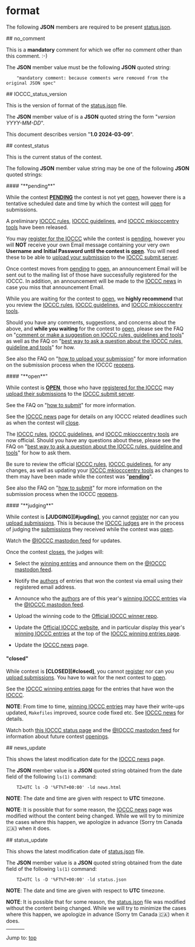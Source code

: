 # format

The following **JSON** members are required to be present [status.json](status.json).


<div id="no_comment">
## no_comment
</div>

This is a **mandatory** comment for which we offer no comment other
than this comment.  :-)

The **JSON** member value must be the following **JSON** quoted string:

``` <!---json-->
    "mandatory comment: because comments were removed from the original JSON spec"
```


<div id="IOCCC_status_version">
## IOCCC_status_version
</div>

This is the version of format of the [status.json](status.json) file.

The **JSON** member value of is a **JSON** quoted string the form "_version YYYY-MM-DD_".

This document describes version "**1.0 2024-03-09**".


<div id="contest_status">
## contest_status
</div>

This is the current status of the contest.

The following **JSON** member value string may be one of the following **JSON** quoted strings:


<div id="pending">
#### "**pending**"
</div>

While the contest **[PENDING](#pending)** the contest is not yet [open](#open), however there is a tentative scheduled
date and time by which the contest will [open](#open) for submissions.

A preliminary [IOCCC rules](next/rules.html), [IOCCC guidelines](next/guidelines.html),
and [IOCCC mkiocccentry tools](https://github.com/ioccc-src/mkiocccentry) have
been released.

You may [register for the IOCCC](next/register.html) while the contest is [pending](#pending),
however you will **NOT** receive your own Email message containing your very own
**Username and Initial Password until the contest is [open](#open)**.  You will need these
to be able to [upload your submission](next/submit.html) to the [IOCCC submit server](https:/submit.ioccc.org).

Once contest moves from [pending](#pending") to [open](#open), an announcement
Email will be sent out to the mailing list of those have successfully registered for the IOCCC.
In addition, an announcement will be made to the [IOCCC news](news.html) in case you miss
that announcement Email.

While you are waiting for the contest to [open](#open), we **highly recommend**
that you review the [IOCCC rules](next/rules.html), [IOCCC guidelines](next/guidelines.html),
and [IOCCC mkiocccentry tools](https://github.com/ioccc-src/mkiocccentry).

Should you have any comments, suggestions, and concerns about the above, and **while you waiting**
for the contest to [open](#open), please see the
FAQ on "[comment or make a suggestion on IOCCC rules, guidelines and tools](faq.html#feedback)"
as well as the
FAQ on "[best way to ask a question about the IOCCC rules, guideline and tools](faq.html#questions)"
for how.

See also the
FAQ on "[how to upload your submission](next/submit.html)"
for more information on the submission process when the IOCCC [reopens](#open).


<div id="open">
#### "**open**"
</div>

While contest is **[OPEN](#open)**, those who have [registered for the IOCCC](next/register.html)
may [upload their submissions](next/submit.html) to the [IOCCC submit server](https://submit.ioccc.org).

See the
FAQ on "[how to submit](faq.html#submit)"
for more information.

See the [IOCCC news](news.html) page for details on any IOCCC related deadlines
such as when the contest will [close](#close).

The [IOCCC rules](next/rules.html), [IOCCC guidelines](next/guidelines.html),
and [IOCCC mkiocccentry tools](https://github.com/ioccc-src/mkiocccentry)
are now official.  Should you have any questions about these, please see the
FAQ on "[best way to ask a question about the IOCCC rules, guideline and tools](faq.html#questions)"
for how to ask them.

Be sure to review the official [IOCCC rules](next/rules.html), [IOCCC guidelines](next/guidelines.html),
for any changes, as well as updating your [IOCCC mkiocccentry tools](https://github.com/ioccc-src/mkiocccentry)
as changes to them may have been made while the contest was "**[pending](#pending)**".

See also the
FAQ on "[how to submit](faq.html#submit)"
for more information on the submission process when the IOCCC [reopens](#open).


<div id="judging">
#### "**judging**"
</div>

While contest is **[JUDGING][#jugding]**, you cannot [register](next/register.html)
nor can you [upload submissions](next/submit.html).  This is because the
[IOCCC judges](judges.html) are in the process of judging the [submissions](faq.html#how_many)
they received while the contest was [open](#open).

Watch the [@IOCCC mastodon feed](https://fosstodon.org/@ioccc) for updates.

Once the contest [closes](#closed), the judges will:

* Select the [winning entries](years.html) and announce them on the [@IOCCC
mastodon feed](https://fosstodon.org/@ioccc).

* Notify the [authors](authors.html) of entries that won the contest
via email using their registered email address.

* Announce who the [authors](authors.html) are of this year's [winning IOCCC
entries](years.html) via the [@IOCCC mastodon
feed](https://fosstodon.org/@ioccc).

* Upload the winning code to the [Official IOCCC winner
repo](https://github.com/ioccc-src/winner).

* Update the [Official IOCCC website](index.html), and in particular
display this year's [winning IOCCC entries](years.html) at the top of the [IOCCC
winning entries page](years.html).

* Update the [IOCCC news](news.html) page.


#### "**closed**"

While contest is **[CLOSED][#closed]**, you cannot [register](next/register.html)
nor can you [upload submissions](next/submit.html).  You have to wait for the
next contest to [open](#open).

See the [IOCCC winning entries page](years.html) for the entries that have won
the [IOCCC](index.html).

**NOTE**: From time to time, [winning IOCCC entries](years.html) may have their write-ups updated,
`Makefiles` improved, source code fixed etc.  See [IOCCC news](news.html) for details.

Watch both [this IOCCC status page](status.html) and the [@IOCCC
mastodon feed](https://fosstodon.org/@ioccc) for information about future
contest [openings](#open).


<div id="news_update">
## news_update
</div>

This shows the latest modification date for the [IOCCC news](news.html) page.

The **JSON** member value is a **JSON** quoted string obtained from the date field
of the following `ls(1)` command:

``` <!---ls-->
    TZ=UTC ls -D '%FT%T+00:00' -ld news.html
```

**NOTE**: The date and time are given with respect to **UTC** timezone.

**NOTE**: It is possible that for some reason, the [IOCCC news](news.html) page
was modified without the content being changed.  While we will try to minimize
the cases where this happen, we apologize in advance (Sorry tm Canada 🇨🇦) when it does.


<div id="status_update">
## status_update
</div>

This shows the latest modification date of [status.json](status.json) file.

The **JSON** member value is a **JSON** quoted string obtained from the date field
of the following `ls(1)` command:

``` <!---ls-->
    TZ=UTC ls -D '%FT%T+00:00' -ld status.json
```

**NOTE**: The date and time are given with respect to **UTC** timezone.

**NOTE**: It is possible that for some reason, the [status.json](status.json) file
was modified without the content being changed.  While we will try to minimize
the cases where this happen, we apologize in advance (Sorry tm Canada 🇨🇦) when it does.


<hr style="width:10%;text-align:left;margin-left:0">

Jump to: [top](#)


<!--

    Copyright © 1984-2024 by Landon Curt Noll. All Rights Reserved.

    You are free to share and adapt this file under the terms of this license:

        Creative Commons Attribution-ShareAlike 4.0 International (CC BY-SA 4.0)

    For more information, see:

        https://creativecommons.org/licenses/by-sa/4.0/

-->
